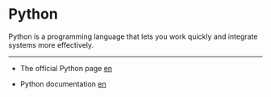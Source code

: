 # Python

Python is a programming language that lets you work quickly and integrate systems more effectively.

---

- The official Python page
  [en](https://python.org)

- Python documentation
  [en](https://docs.python.org/3/)
